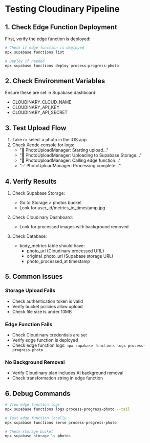 # Testing Cloudinary Pipeline

## 1. Check Edge Function Deployment

First, verify the edge function is deployed:

```bash
# Check if edge function is deployed
npx supabase functions list

# Deploy if needed
npx supabase functions deploy process-progress-photo
```

## 2. Check Environment Variables

Ensure these are set in Supabase dashboard:
- CLOUDINARY_CLOUD_NAME
- CLOUDINARY_API_KEY  
- CLOUDINARY_API_SECRET

## 3. Test Upload Flow

1. Take or select a photo in the iOS app
2. Check Xcode console for logs:
   - "📸 PhotoUploadManager: Starting upload..."
   - "📸 PhotoUploadManager: Uploading to Supabase Storage..."
   - "📸 PhotoUploadManager: Calling edge function..."
   - "✅ PhotoUploadManager: Processing complete..."

## 4. Verify Results

1. Check Supabase Storage:
   - Go to Storage > photos bucket
   - Look for user_id/metrics_id_timestamp.jpg

2. Check Cloudinary Dashboard:
   - Look for processed images with background removed

3. Check Database:
   - body_metrics table should have:
     - photo_url (Cloudinary processed URL)
     - original_photo_url (Supabase storage URL)
     - photo_processed_at timestamp

## 5. Common Issues

### Storage Upload Fails
- Check authentication token is valid
- Verify bucket policies allow upload
- Check file size is under 10MB

### Edge Function Fails
- Check Cloudinary credentials are set
- Verify edge function is deployed
- Check edge function logs: `npx supabase functions logs process-progress-photo`

### No Background Removal
- Verify Cloudinary plan includes AI background removal
- Check transformation string in edge function

## 6. Debug Commands

```bash
# View edge function logs
npx supabase functions logs process-progress-photo --tail

# Test edge function locally
npx supabase functions serve process-progress-photo

# Check storage bucket
npx supabase storage ls photos
```